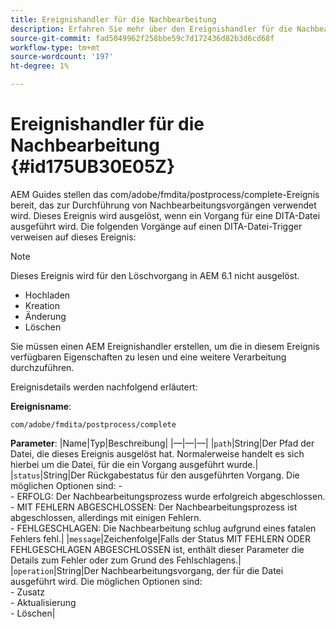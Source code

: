 ```yaml
---
title: Ereignishandler für die Nachbearbeitung
description: Erfahren Sie mehr über den Ereignishandler für die Nachbearbeitung
source-git-commit: fad5049962f258bbe59c7d172436d82b3d6cd68f
workflow-type: tm+mt
source-wordcount: '197'
ht-degree: 1%

---
```



# Ereignishandler für die Nachbearbeitung {#id175UB30E05Z}

AEM Guides stellen das com/adobe/fmdita/postprocess/complete-Ereignis bereit, das zur Durchführung von Nachbearbeitungsvorgängen verwendet wird. Dieses Ereignis wird ausgelöst, wenn ein Vorgang für eine DITA-Datei ausgeführt wird. Die folgenden Vorgänge auf einen DITA-Datei-Trigger verweisen auf dieses Ereignis:

>[!NOTE]
>
> Dieses Ereignis wird für den Löschvorgang in AEM 6.1 nicht ausgelöst.

- Hochladen
- Kreation
- Änderung
- Löschen

Sie müssen einen AEM Ereignishandler erstellen, um die in diesem Ereignis verfügbaren Eigenschaften zu lesen und eine weitere Verarbeitung durchzuführen.

Ereignisdetails werden nachfolgend erläutert:

**Ereignisname**:

```
com/adobe/fmdita/postprocess/complete 
```

**Parameter**: |Name|Typ|Beschreibung| |—|—|—| |`path`|String|Der Pfad der Datei, die dieses Ereignis ausgelöst hat. Normalerweise handelt es sich hierbei um die Datei, für die ein Vorgang ausgeführt wurde.| |`status`|String|Der Rückgabestatus für den ausgeführten Vorgang. Die möglichen Optionen sind: - <br>- ERFOLG: Der Nachbearbeitungsprozess wurde erfolgreich abgeschlossen. <br>- MIT FEHLERN ABGESCHLOSSEN: Der Nachbearbeitungsprozess ist abgeschlossen, allerdings mit einigen Fehlern. <br>- FEHLGESCHLAGEN: Die Nachbearbeitung schlug aufgrund eines fatalen Fehlers fehl.| |`message`|Zeichenfolge|Falls der Status MIT FEHLERN ODER FEHLGESCHLAGEN ABGESCHLOSSEN ist, enthält dieser Parameter die Details zum Fehler oder zum Grund des Fehlschlagens.| |`operation`|String|Der Nachbearbeitungsvorgang, der für die Datei ausgeführt wird. Die möglichen Optionen sind:<br>- Zusatz <br>- Aktualisierung <br>- Löschen|


